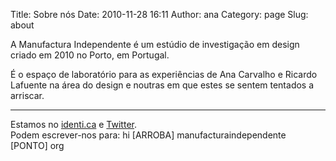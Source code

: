 Title: Sobre nós
Date: 2010-11-28 16:11
Author: ana
Category: page
Slug: about

A Manufactura Independente é um estúdio de
investigação em design criado em 2010 no Porto, em Portugal.

É o espaço de laboratório para as experiências de Ana Carvalho e Ricardo
Lafuente na área do design e noutras em que estes se sentem tentados a
arriscar.

* * * * *

Estamos no [identi.ca](http://identi.ca/manufacturaind/) e
[Twitter](http://twitter.com/ManufacturaInd/).  
Podem escrever-nos para: hi [ARROBA] manufacturaindependente [PONTO]
org
